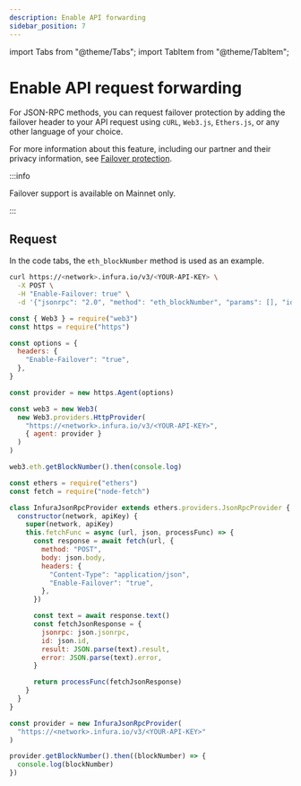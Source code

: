 ```yaml
---
description: Enable API forwarding
sidebar_position: 7
---
```


import Tabs from "@theme/Tabs";
import TabItem from "@theme/TabItem";

# Enable API request forwarding

For JSON-RPC methods, you can request failover protection by adding the failover header to
your API request using `cURL`, `Web3.js`, `Ethers.js`, or any other language of your choice.

For more information about this feature, including our partner and their privacy information,
see [Failover protection](../concepts/failover-protection.md).

:::info

Failover support is available on Mainnet only.

:::

## Request

In the code tabs, the `eth_blockNumber` method is used as an example.

<Tabs>
  <TabItem value="cURL">

```bash
curl https://<network>.infura.io/v3/<YOUR-API-KEY> \
  -X POST \
  -H "Enable-Failover: true" \
  -d '{"jsonrpc": "2.0", "method": "eth_blockNumber", "params": [], "id": 1}'
```

  </TabItem>
  <TabItem value="Web3.js">

```js
const { Web3 } = require("web3")
const https = require("https")

const options = {
  headers: {
    "Enable-Failover": "true",
  },
}

const provider = new https.Agent(options)

const web3 = new Web3(
  new Web3.providers.HttpProvider(
    "https://<network>.infura.io/v3/<YOUR-API-KEY>",
    { agent: provider }
  )
)

web3.eth.getBlockNumber().then(console.log)
```

  </TabItem>
  <TabItem value="Ethers.js">

```js
const ethers = require("ethers")
const fetch = require("node-fetch")

class InfuraJsonRpcProvider extends ethers.providers.JsonRpcProvider {
  constructor(network, apiKey) {
    super(network, apiKey)
    this.fetchFunc = async (url, json, processFunc) => {
      const response = await fetch(url, {
        method: "POST",
        body: json.body,
        headers: {
          "Content-Type": "application/json",
          "Enable-Failover": "true",
        },
      })

      const text = await response.text()
      const fetchJsonResponse = {
        jsonrpc: json.jsonrpc,
        id: json.id,
        result: JSON.parse(text).result,
        error: JSON.parse(text).error,
      }

      return processFunc(fetchJsonResponse)
    }
  }
}

const provider = new InfuraJsonRpcProvider(
  "https://<network>.infura.io/v3/<YOUR-API-KEY>"
)

provider.getBlockNumber().then((blockNumber) => {
  console.log(blockNumber)
})
```

  </TabItem>  
</Tabs>
